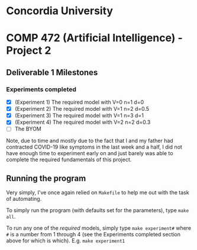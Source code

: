 # Concordia University

# COMP 472 (Artificial Intelligence) - Project 2

## **Deliverable 1 Milestones**

### **Experiments completed**

- [x] (Experiment 1) The required model with V=0 n=1 d=0
- [x] (Experiment 2) The required model with V=1 n=2 d=0.5
- [x] (Experiment 3) The required model with V=1 n=3 d=1
- [x] (Experiment 4) The required model with V=2 n=2 d=0.3
- [ ] The BYOM

Note, due to time and mostly due to the fact that I and my father had contracted COVID-19 like symptoms in the last week and a half, I did not have enough time to experiment early on and just barely was able to complete the required fundamentals of this project.

## **Running the program**

Very simply, I've once again relied on `Makefile` to help me out with the task of automating. 

To simply run the program (with defaults set for the parameters), type `make all`.

To run any one of the *required* models, simply type `make experiment#` where `#` is a number from 1 through 4 (see the Experiments completed section above for which is which). E.g. `make experiment1`
